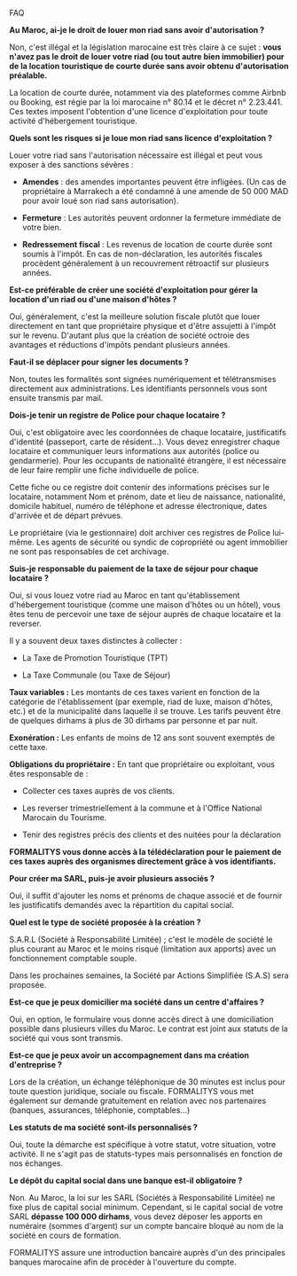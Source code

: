FAQ

**Au Maroc, ai-je le droit de louer mon riad sans avoir d\'autorisation
?**

Non, c'est illégal et la législation marocaine est très claire à ce
sujet : **vous n\'avez pas le droit de louer votre riad (ou tout autre
bien immobilier) pour de la location touristique de courte durée sans
avoir obtenu d\'autorisation préalable.**

La location de courte durée, notamment via des plateformes comme Airbnb
ou Booking, est régie par la loi marocaine n° 80.14 et le décret n°
2.23.441. Ces textes imposent l\'obtention d\'une licence
d\'exploitation pour toute activité d\'hébergement touristique.

**Quels sont les risques si je loue mon riad sans licence
d'exploitation ?**

Louer votre riad sans l\'autorisation nécessaire est illégal et peut
vous exposer à des sanctions sévères :

-   **Amendes** : des amendes importantes peuvent être infligées. (Un
    cas de propriétaire à Marrakech a été condamné à une amende de 50
    000 MAD pour avoir loué son riad sans autorisation).

-   **Fermeture** : Les autorités peuvent ordonner la fermeture
    immédiate de votre bien.

-   **Redressement fiscal** : Les revenus de location de courte durée
    sont soumis à l\'impôt. En cas de non-déclaration, les autorités
    fiscales procèdent généralement à un recouvrement rétroactif sur
    plusieurs années.

**Est-ce préférable de créer une société d'exploitation pour gérer la
location d'un riad ou d'une maison d'hôtes ?**

Oui, généralement, c'est la meilleure solution fiscale plutôt que louer
directement en tant que propriétaire physique et d'être assujetti à
l'impôt sur le revenu. D'autant plus que la création de société octroie
des avantages et réductions d'impôts pendant plusieurs années.

**Faut-il se déplacer pour signer les documents ?**

Non, toutes les formalités sont signées numériquement et télétransmises
directement aux administrations. Les identifiants personnels vous sont
ensuite transmis par mail.

**Dois-je tenir un registre de Police pour chaque locataire ?**

Oui, c'est obligatoire avec les coordonnées de chaque locataire,
justificatifs d'identité (passeport, carte de résident...). Vous devez
enregistrer chaque locataire et communiquer leurs informations aux
autorités (police ou gendarmerie). Pour les occupants de nationalité
étrangère, il est nécessaire de leur faire remplir une fiche
individuelle de police.

Cette fiche ou ce registre doit contenir des informations précises sur
le locataire, notamment Nom et prénom, date et lieu de naissance,
nationalité, domicile habituel, numéro de téléphone et adresse
électronique, dates d\'arrivée et de départ prévues.

Le propriétaire (via le gestionnaire) doit archiver ces registres de
Police lui-même. Les agents de sécurité ou syndic de copropriété ou
agent immobilier ne sont pas responsables de cet archivage.

**Suis-je responsable du paiement de la taxe de séjour pour chaque
locataire ?**

Oui, si vous louez votre riad au Maroc en tant qu\'établissement
d\'hébergement touristique (comme une maison d\'hôtes ou un hôtel), vous
êtes tenu de percevoir une taxe de séjour auprès de chaque locataire et
la reverser.

Il y a souvent deux taxes distinctes à collecter :

-   La Taxe de Promotion Touristique (TPT)

-   La Taxe Communale (ou Taxe de Séjour)

**Taux variables :** Les montants de ces taxes varient en fonction de la
catégorie de l\'établissement (par exemple, riad de luxe, maison
d\'hôtes, etc.) et de la municipalité dans laquelle il se trouve. Les
tarifs peuvent être de quelques dirhams à plus de 30 dirhams par
personne et par nuit.

**Exonération :** Les enfants de moins de 12 ans sont souvent exemptés
de cette taxe.

**Obligations du propriétaire :** En tant que propriétaire ou
exploitant, vous êtes responsable de :

-   Collecter ces taxes auprès de vos clients.

-   Les reverser trimestriellement à la commune et à l\'Office National
    Marocain du Tourisme.

-   Tenir des registres précis des clients et des nuitées pour la
    déclaration

**FORMALITYS vous donne accès à la télédéclaration pour le paiement de
ces taxes auprès des organismes directement grâce à vos identifiants.**

**Pour créer ma SARL, puis-je avoir plusieurs associés ?**

Oui, il suffit d'ajouter les noms et prénoms de chaque associé et de
fournir les justificatifs demandés avec la répartition du capital
social.

**Quel est le type de société proposée à la création ?**

S.A.R.L (Société à Responsabilité Limitée) ; c'est le modèle de société
le plus courant au Maroc et le moins risqué (limitation aux apports)
avec un fonctionnement comptable souple.

Dans les prochaines semaines, la Société par Actions Simplifiée (S.A.S)
sera proposée.

**Est-ce que je peux domicilier ma société dans un centre d'affaires ?**

Oui, en option, le formulaire vous donne accès direct à une
domiciliation possible dans plusieurs villes du Maroc. Le contrat est
joint aux statuts de la société qui vous sont transmis.

**Est-ce que je peux avoir un accompagnement dans ma création
d'entreprise ?**

Lors de la création, un échange téléphonique de 30 minutes est inclus
pour toute question juridique, sociale ou fiscale. FORMALITYS vous met
également sur demande gratuitement en relation avec nos partenaires
(banques, assurances, téléphonie, comptables...)

**Les statuts de ma société sont-ils personnalisés ?**

Oui, toute la démarche est spécifique à votre statut, votre situation,
votre activité. Il ne s'agit pas de statuts-types mais personnalisés en
fonction de nos échanges.

**Le dépôt du capital social dans une banque est-il obligatoire ?**

Non. Au Maroc, la loi sur les SARL (Sociétés à Responsabilité Limitée)
ne fixe plus de capital social minimum. Cependant, si le capital social
de votre SARL **dépasse 100 000 dirhams**, vous devez déposer les
apports en numéraire (sommes d\'argent) sur un compte bancaire bloqué au
nom de la société en cours de formation.

FORMALITYS assure une introduction bancaire auprès d'un des principales
banques marocaine afin de procéder à l'ouverture du compte.
